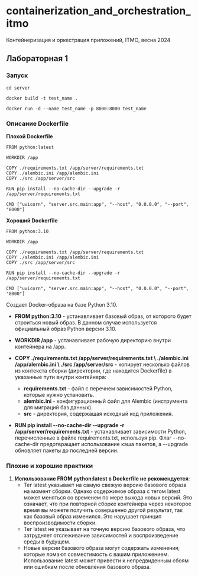 # containerization_and_orchestration_itmo
Контейнеризация и оркестрация приложений, ITMO, весна 2024

## Лабораторная 1

### Запуск
```commandline
cd server
```
```commandline
docker build -t test_name .
```
```commandline
docker run -d --name test_name -p 8000:8000 test_name
```

### Описание Dockerfile

**Плохой Dockerfile**
```
FROM python:latest

WORKDIR /app

COPY ./requirements.txt /app/server/requirements.txt
COPY ./alembic.ini /app/alembic.ini
COPY ./src /app/server/src

RUN pip install --no-cache-dir --upgrade -r /app/server/requirements.txt

CMD ["uvicorn", "server.src.main:app", "--host", "0.0.0.0", "--port", "8000"]

```


**Хороший Dockerfile**
```
FROM python:3.10

WORKDIR /app

COPY ./requirements.txt /app/server/requirements.txt
COPY ./alembic.ini /app/alembic.ini
COPY ./src /app/server/src

RUN pip install --no-cache-dir --upgrade -r /app/server/requirements.txt

CMD ["uvicorn", "server.src.main:app", "--host", "0.0.0.0", "--port", "8000"]
```
Создает Docker-образа на базе Python 3.10.
- **FROM python:3.10** - устанавливает базовый образ, от которого будет строиться новый образ. В данном случае используется официальный образ Python версии 3.10.


- **WORKDIR /app** - устанавливает рабочую директорию внутри контейнера на /app.


- **COPY ./requirements.txt /app/server/requirements.txt \ ./alembic.ini /app/alembic.ini \ ./src /app/server/src** - копирует несколько файлов из контекста сборки (директории, где находится Dockerfile) в указанные пути внутри контейнера:
    - **requirements.txt** - файл с перечнем зависимостей Python, которые нужно установить.
    - **alembic.ini** - конфигурационный файл для Alembic (инструмента для миграций баз данных). 
    - **src** - директория, содержащая исходный код приложения.


- **RUN pip install --no-cache-dir --upgrade -r /app/server/requirements.txt** - устанавливает зависимости Python, перечисленные в файле requirements.txt, используя pip. Флаг --no-cache-dir предотвращает использование кэша пакетов, а --upgrade обновляет пакеты до последней версии.

### Плохие и хорошие практики
1. **Использование FROM python:latest в Dockerfile не рекомендуется**:
    - Тег latest указывает на самую свежую версию базового образа на момент сборки. Однако содержимое образа с тегом latest может меняться со временем по мере выхода новых версий. Это означает, что при повторной сборке контейнера через некоторое время вы можете получить совершенно другой результат, так как базовый образ изменился. Это нарушает принцип воспроизводимости сборки.
    - Тег latest не указывает на точную версию базового образа, что затрудняет отслеживание зависимостей и воспроизведение среды в будущем.
    - Новые версии базового образа могут содержать изменения, которые ломают совместимость с вашим приложением. Использование latest может привести к непредвиденным сбоям или ошибкам после обновления базового образа.
